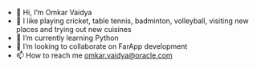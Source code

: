 - 👋 Hi, I’m Omkar Vaidya
- 👀 I like playing cricket, table tennis, badminton, volleyball, visiting new places and trying out new cuisines
- 🌱 I’m currently learning Python
- 💞️ I’m looking to collaborate on FarApp development
- 📫 How to reach me omkar.vaidya@oracle.com

<!---
ovaidya/ovaidya is a ✨ special ✨ repository because its `README.md` (this file) appears on your GitHub profile.
You can click the Preview link to take a look at your changes.
--->
